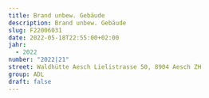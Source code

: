 ```yaml
---
title: Brand unbew. Gebäude
description: Brand unbew. Gebäude
slug: F22006031
date: 2022-05-18T22:55:00+02:00
jahr:
  - 2022
number: "2022|21"
street: Waldhütte Aesch Lielistrasse 50, 8904 Aesch ZH
group: ADL
draft: false
---
```

